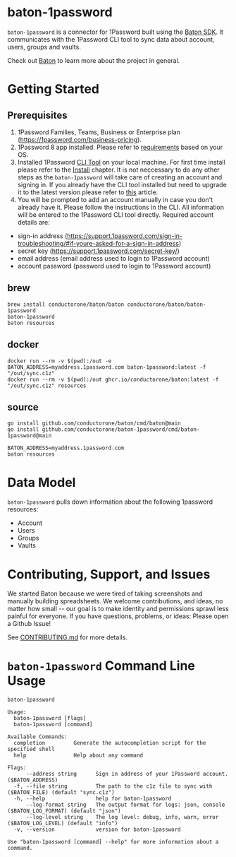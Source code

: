 # baton-1password

`baton-1password` is a connector for 1Password built using the [Baton SDK](https://github.com/conductorone/baton-sdk). It communicates with the 1Password CLI tool to sync data about account, users, groups and vaults.

Check out [Baton](https://github.com/conductorone/baton) to learn more about the project in general.

# Getting Started

## Prerequisites

1. 1Password Families, Teams, Business or Enterprise plan (https://1password.com/business-pricing).
2. 1Password 8 app installed. Please refer to [requirements](https://developer.1password.com/docs/cli/get-started#requirements) based on your OS. 
3. Installed 1Password [CLI Tool](https://developer.1password.com/docs/cli) on your local machine. For first time install please refer to the [Install](https://developer.1password.com/docs/cli/get-started/#install) chapter. It is not neccessary to do any other steps as the `baton-1password` will take care of creating an account and signing in.
   If you already have the CLI tool installed but need to upgrade it to the latest version please refer to [this](https://developer.1password.com/docs/cli/upgrade/) article.
4. You will be prompted to add an account manually in case you don't already have it. Please follow the instructions in the CLI. All information will be entered to the 1Password CLI tool directly. Required account details are:

- sign-in address (https://support.1password.com/sign-in-troubleshooting/#if-youre-asked-for-a-sign-in-address)
- secret key (https://support.1password.com/secret-key/)
- email address (email address used to login to 1Password account)
- account password (password used to login to 1Password account)

## brew

```
brew install conductorone/baton/baton conductorone/baton/baton-1password
baton-1password
baton resources
```

## docker

```
docker run --rm -v $(pwd):/out -e BATON_ADDRESS=myaddress.1password.com baton-1password:latest -f "/out/sync.c1z"
docker run --rm -v $(pwd):/out ghcr.io/conductorone/baton:latest -f "/out/sync.c1z" resources
```

## source

```
go install github.com/conductorone/baton/cmd/baton@main
go install github.com/conductorone/baton-1password/cmd/baton-1password@main

BATON_ADDRESS=myaddress.1password.com
baton resources
```

# Data Model

`baton-1password` pulls down information about the following 1password resources:

- Account
- Users
- Groups
- Vaults

# Contributing, Support, and Issues

We started Baton because we were tired of taking screenshots and manually building spreadsheets. We welcome contributions, and ideas, no matter how small -- our goal is to make identity and permissions sprawl less painful for everyone. If you have questions, problems, or ideas: Please open a Github Issue!

See [CONTRIBUTING.md](https://github.com/ConductorOne/baton/blob/main/CONTRIBUTING.md) for more details.

# `baton-1password` Command Line Usage

```
baton-1password

Usage:
  baton-1password [flags]
  baton-1password [command]

Available Commands:
  completion         Generate the autocompletion script for the specified shell
  help               Help about any command

Flags:
      --address string      Sign in address of your 1Password account. ($BATON_ADDRESS)
  -f, --file string         The path to the c1z file to sync with ($BATON_FILE) (default "sync.c1z")
  -h, --help                help for baton-1password
      --log-format string   The output format for logs: json, console ($BATON_LOG_FORMAT) (default "json")
      --log-level string    The log level: debug, info, warn, error ($BATON_LOG_LEVEL) (default "info")
  -v, --version             version for baton-1password

Use "baton-1password [command] --help" for more information about a command.

```
